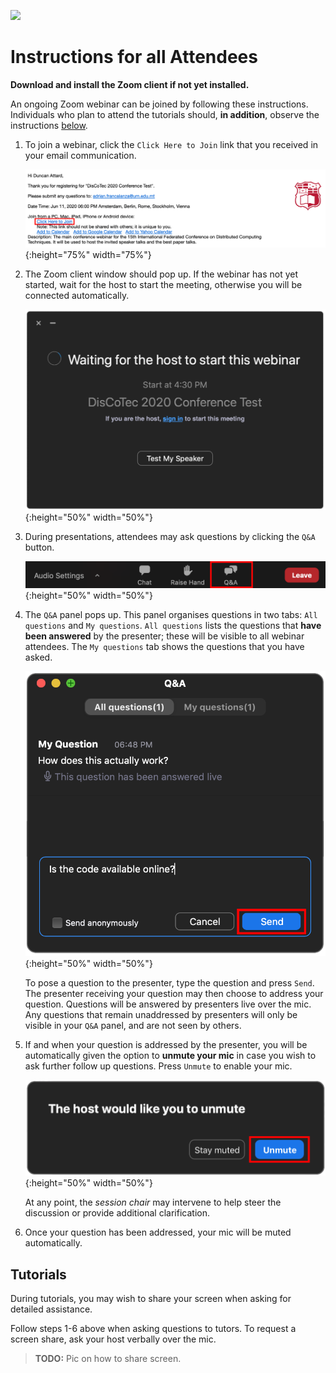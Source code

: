 [![](https://www.discotec.org/2020/discotec2020-banner.jpeg)](https://www.discotec.org/2020/)

# Instructions for all Attendees

**Download and install the Zoom client if not yet installed.**

An ongoing Zoom webinar can be joined by following these instructions. Individuals who plan to attend the tutorials should, **in addition**, observe the instructions [below](#Tutorials).

1. To join a webinar, click the `Click Here to Join` link that you received in your email communication.

    ![Email Invite](screenshots/invite.png){:height="75%" width="75%"}

2. The Zoom client window should pop up. If the webinar has not yet started, wait for the host to start the meeting, otherwise you will be connected automatically.

    ![Client](screenshots/waiting.png){:height="50%" width="50%"}

3. During presentations, attendees may ask questions by clicking the `Q&A` button.

    ![Q&A](screenshots/q_and_a.png){:height="50%" width="50%"}

4. The `Q&A` panel pops up. This panel organises questions in two tabs: `All questions` and `My questions`. `All questions` lists the questions that **have been answered** by the presenter; these will be visible to all webinar attendees. The `My questions` tab shows the questions that you have asked. 

    ![Q&A](screenshots/q_and_a_dialog.png){:height="50%" width="50%"}

    To pose a question to the presenter, type the question and press `Send`. The presenter receiving your question may then choose to address your question. Questions will be answered by presenters live over the mic. Any questions that remain unaddressed by presenters will only be visible in your `Q&A` panel, and are not seen by others.

5. If and when your question is addressed by the presenter, you will be automatically given the option to **unmute your mic** in case you wish to ask further follow up questions. Press `Unmute` to enable your mic.

    ![Q&A](screenshots/unmute.png){:height="50%" width="50%"}

    At any point, the *session chair* may intervene to help steer the discussion or provide additional clarification.    

6. Once your question has been addressed, your mic will be muted automatically.


## Tutorials

During tutorials, you may wish to share your screen when asking for detailed assistance.

Follow steps 1-6 above when asking questions to tutors. To request a screen share, ask your host verbally over the mic.


> **TODO:** Pic on how to share screen.





<!-- Click *Raise Hand* to inform the presenter that you would like to share your screen.

![RaiseHand](screenshots/raise_hand.png){:height="50%" width="50%"} -->


<!-- Questions posed by attendees will appear in the *Q&A* popup window as shown. The popup has two tabs *All questions* and *My questions*; *All questions* shows all the available questions which the speaker may choose to address or otherwise. Answered questions become visible by the audience once answered, and may be viewed in the *My questions* tab. -->